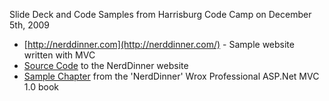 Slide Deck and Code Samples from Harrisburg Code Camp on December 5th, 2009

 * [http://nerddinner.com](http://nerddinner.com/) - Sample website written with MVC
 * [Source Code](http://nerddinner.codeplex.com/) to the NerdDinner website
 * [Sample Chapter](http://tinyurl.com/aspnetmvc) from the 'NerdDinner' Wrox Professional ASP.Net MVC 1.0 book
